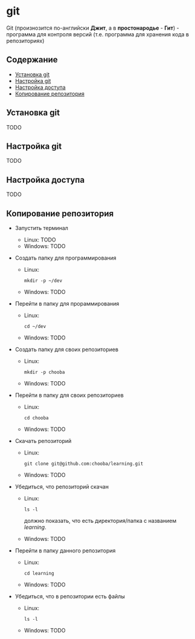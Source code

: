 # git

Git (произнозится по-английски **Джит**, а в **простонародье** - **Гит**) - программа для контроля версий (т.е. программа для хранения кода в репозиториях)

## Содержание

* [Установка git](#Установка-git)
* [Настройка git](#Настройка-git)
* [Настройка доступа](#Настройка-доступа)
* [Копирование репозитория](#Копирование-репозитория)

## Установка git

TODO

## Настройка git

TODO

## Настройка доступа

TODO

## Копирование репозитория

* Запустить терминал
  * Linux: TODO
  * Windows: TODO

* Создать папку для программирования
  * Linux:

    ```
    mkdir -p ~/dev
    ```
  * Windows: TODO

* Перейти в папку для прораммирования
  * Linux:

    ```
    cd ~/dev
    ```
  * Windows: TODO

* Создать папку для своих репозиториев
  * Linux:

    ```
    mkdir -p chooba
    ```
  * Windows: TODO

* Перейти в папку для своих репозиториев
  * Linux:

    ```
    cd chooba
    ```
  * Windows: TODO

* Скачать репозиторий
  * Linux:

    ```
    git clone git@github.com:chooba/learning.git
    ```
  * Windows: TODO

* Убедиться, что репозиторий скачан
  * Linux:

      ```
      ls -l
      ```

      должно показать, что есть директория/папка с названием *learning*.

  * Windows: TODO

* Перейти в папку данного репозитория
  * Linux:

    ```
    cd learning
    ```
  * Windows: TODO


* Убедиться, что в репозитории есть файлы
  * Linux:

    ```
    ls -l
    ```
  * Windows: TODO
